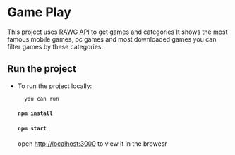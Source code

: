 # Game Play

This project uses [RAWG API](https://rawg.io/apidocs) to get games and categories
It shows the most famous mobile games, pc games and most downloaded games
you can filter games by these categories.

## Run the project

- To run the project locally:

        you can run

    #### `npm install`
    #### `npm start`
    open [http://localhost:3000](http://localhost:3000) to view it in the browesr

